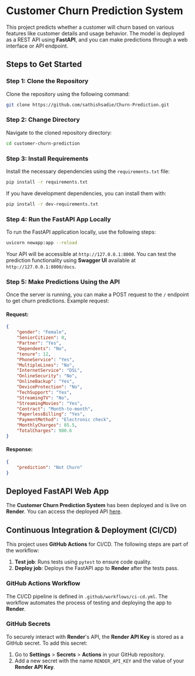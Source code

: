 # **Customer Churn Prediction System**

This project predicts whether a customer will churn based on various features like customer details and usage behavior. The model is deployed as a REST API using **FastAPI**, and you can make predictions through a web interface or API endpoint.

## Steps to Get Started

### Step 1: Clone the Repository

Clone the repository using the following command:

```bash
git clone https://github.com/sathishsadie/Churn-Prediction.git
```

### Step 2: Change Directory

Navigate to the cloned repository directory:

```bash
cd customer-churn-prediction
```

### Step 3: Install Requirements

Install the necessary dependencies using the `requirements.txt` file:

```bash
pip install -r requirements.txt
```

If you have development dependencies, you can install them with:

```bash
pip install -r dev-requirements.txt
```


### Step 4: Run the FastAPI App Locally

To run the FastAPI application locally, use the following steps:


```bash
uvicorn newapp:app --reload
```

Your API will be accessible at `http://127.0.0.1:8000`. You can test the prediction functionality using **Swagger UI** available at `http://127.0.0.1:8000/docs`.

### Step 5: Make Predictions Using the API

Once the server is running, you can make a POST request to the `/` endpoint to get churn predictions. Example request:

#### Request:
```json
{
    "gender": "Female",
    "SeniorCitizen": 0,
    "Partner": "Yes",
    "Dependents": "No",
    "tenure": 12,
    "PhoneService": "Yes",
    "MultipleLines": "No",
    "InternetService": "DSL",
    "OnlineSecurity": "No",
    "OnlineBackup": "Yes",
    "DeviceProtection": "No",
    "TechSupport": "Yes",
    "StreamingTV": "No",
    "StreamingMovies": "Yes",
    "Contract": "Month-to-month",
    "PaperlessBilling": "Yes",
    "PaymentMethod": "Electronic check",
    "MonthlyCharges": 85.5,
    "TotalCharges": 980.6
}
```

#### Response:
```json
{
    "prediction": "Not Churn"
}
```

## Deployed FastAPI Web App

The **Customer Churn Prediction System** has been deployed and is live on **Render**. You can access the deployed API [here]().

## Continuous Integration & Deployment (CI/CD)

This project uses **GitHub Actions** for CI/CD. The following steps are part of the workflow:

1. **Test job**: Runs tests using `pytest` to ensure code quality.
2. **Deploy job**: Deploys the FastAPI app to **Render** after the tests pass.

### GitHub Actions Workflow

The CI/CD pipeline is defined in `.github/workflows/ci-cd.yml`. The workflow automates the process of testing and deploying the app to **Render**.

### GitHub Secrets

To securely interact with **Render**'s API, the **Render API Key** is stored as a GitHub secret. To add this secret:

1. Go to **Settings** > **Secrets** > **Actions** in your GitHub repository.
2. Add a new secret with the name `RENDER_API_KEY` and the value of your **Render API Key**.

